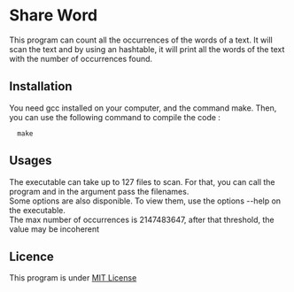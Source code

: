# Share Word

This program can count all the occurrences of the words of a text. It will scan the text and by using an hashtable, it will print all the words of the text with the number of occurrences found. <br/>

## Installation

You need gcc installed on your computer, and the command make. Then, you can use the following command to compile the code :
```
  make
```

## Usages

The executable can take up to 127 files to scan. For that, you can call the program and in the argument pass the filenames. <br/>
Some options are also disponible. To view them, use the options --help on the executable. <br/>
The max number of occurrences is 2147483647, after that threshold, the value may be incoherent

## Licence

This program is under [MIT License](https://github.com/Pootouf/Shared-Word/blob/main/LICENSE)

